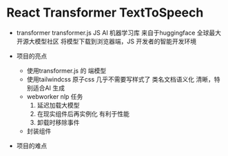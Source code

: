 # React Transformer TextToSpeech

- transformer
    transformer.js JS AI 机器学习库
    来自于huggingface 全球最大开源大模型社区
    将模型下载到浏览器端，JS 开发者的智能开发环境

- 项目的亮点
    - 使用transformer.js 的 端模型
    - 使用tailwindcss 原子css 几乎不需要写样式了
         类名文档语义化 清晰，特别适合AI 生成
    - webworker nlp 任务
        1. 延迟加载大模型
        2. 在现实组件后再实例化 有利于性能
        3. 卸载时移除事件
    - 封装组件
    
- 项目的难点